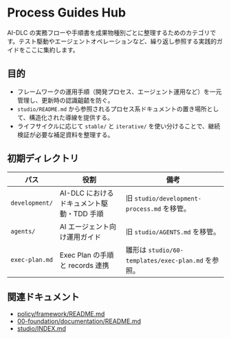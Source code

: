 # Process Guides Hub

AI-DLC の実務フローや手順書を成果物種別ごとに整理するためのカテゴリです。テスト駆動やエージェントオペレーションなど、繰り返し参照する実践的ガイドをここに集約します。

## 目的
- フレームワークの運用手順（開発プロセス、エージェント運用など）を一元管理し、更新時の認識齟齬を防ぐ。
- `studio/README.md` から参照されるプロセス系ドキュメントの置き場所として、構造化された導線を提供する。
- ライフサイクルに応じて `stable/` と `iterative/` を使い分けることで、継続検証が必要な補足資料を整理する。

## 初期ディレクトリ
| パス | 役割 | 備考 |
|------|------|------|
| `development/` | AI-DLC におけるドキュメント駆動・TDD 手順 | 旧 `studio/development-process.md` を移管。 |
| `agents/` | AI エージェント向け運用ガイド | 旧 `studio/AGENTS.md` を移管。 |
| `exec-plan.md` | Exec Plan の手順と records 連携 | 雛形は `studio/60-templates/exec-plan.md` を参照。 |

## 関連ドキュメント
- [policy/framework/README.md](../10-governance/framework/README.md)
- [00-foundation/documentation/README.md](../00-foundation/documentation/README.md)
- [studio/INDEX.md](../INDEX.md)
